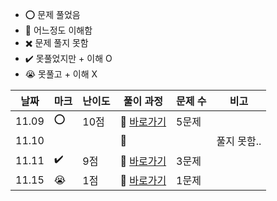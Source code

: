 - ⭕ 문제 풀었음
- 🔺 어느정도 이해함
- ✖️ 문제 풀지 못함
- ✔️ 못풀었지만 + 이해 O
- 😭 못풀고 + 이해 X

  
| 날짜  |  마크 | 난이도 | 풀이 과정                                                                                                | 문제 수 |  비고 |
| ----- |  ---- | ------ | -------------------------------------------------------------------------------------------------------- | ------- |-------|
| 11.09 | ⭕   | 10점   | 💨 [바로가기](https://velog.io/@jominuk1025/11.09)                                                        | 5문제  ||
| 11.10 |      |        | 💨                                                                                                       |         | 풀지 못함..|
| 11.11 |  ✔️  |  9점   | 💨 [바로가기](https://velog.io/@jominuk1025/11.11)                                                        | 3문제  |    | 
| 11.15 |  😭  |  1점   | 💨 [바로가기](https://velog.io/@jominuk1025/11.15)                                                        | 1문제  |    | 
